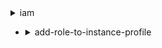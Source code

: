 <details><summary>iam</summary><blockquote>

- <details><summary>add-client-id-to-open-id-connect-provider</summary><blockquote>

  * --open-id-connect-provider-arn
  * --client-id
  * --cli-input-json
  * --cli-input-yaml
  * --generate-cli-skeleton
  ```bash
  aws iam get-user
  ```
  ```json
  {
    "User": {
      "Path": "/",
      "UserName": "yossi",
      "UserId": "H3QEKM7OYVSR7WK]8JMSLC",
      "Arn": "arn:aws:iam::3006870281094:user/yossi",
      "CreateDate": "2021-12-12T08:37:02+00:00"
    }
  }
  ```
</blockquote></details>

- <details><summary>add-role-to-instance-profile</summary><blockquote>

  * --instance-profile-name
  * --role-name
  * --cli-input-json
  * --cli-input-yaml
  * --generate-cli-skeleton
</blockquote></details>

</blockquote></details>

